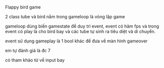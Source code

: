 Flappy bird game 

2 class tube và bird nằm trong gameloop là vòng lặp game

gameloop dùng biến gamestate để duy trì event, event có hãm fps và trong event có play là cho bird bay và các tube tự sinh ra tiêu diệt và di chuyển.

event sử dụng gameplay là 1 bool khác để đưa về màn hình gameover

em tự đánh giá là đc 7


có tham khảo từ về input bay


